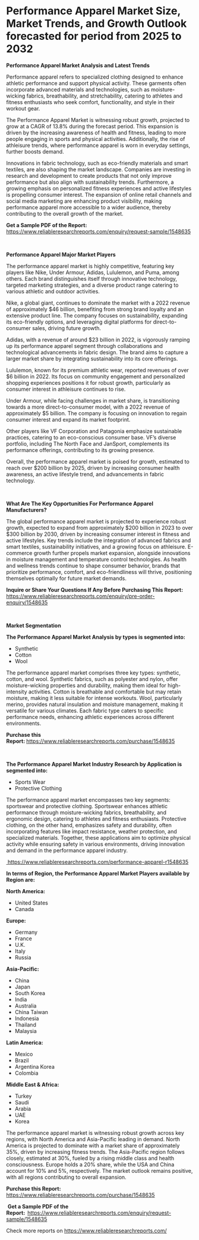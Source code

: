 <p><h1>Performance Apparel Market Size, Market Trends, and Growth Outlook forecasted for period from 2025 to 2032</h1></p><p><strong>Performance Apparel Market Analysis and Latest Trends</strong></p>
<p><p>Performance apparel refers to specialized clothing designed to enhance athletic performance and support physical activity. These garments often incorporate advanced materials and technologies, such as moisture-wicking fabrics, breathability, and stretchability, catering to athletes and fitness enthusiasts who seek comfort, functionality, and style in their workout gear.</p><p>The Performance Apparel Market is witnessing robust growth, projected to grow at a CAGR of 13.8% during the forecast period. This expansion is driven by the increasing awareness of health and fitness, leading to more people engaging in sports and physical activities. Additionally, the rise of athleisure trends, where performance apparel is worn in everyday settings, further boosts demand.</p><p>Innovations in fabric technology, such as eco-friendly materials and smart textiles, are also shaping the market landscape. Companies are investing in research and development to create products that not only improve performance but also align with sustainability trends. Furthermore, a growing emphasis on personalized fitness experiences and active lifestyles is propelling consumer interest. The expansion of online retail channels and social media marketing are enhancing product visibility, making performance apparel more accessible to a wider audience, thereby contributing to the overall growth of the market.</p></p>
<p><strong>Get a Sample PDF of the Report:&nbsp;</strong> <a href="https://www.reliableresearchreports.com/enquiry/request-sample/1548635?utm_campaign=2211&utm_medium=2&utm_source=Github&utm_content=ia&utm_term=08022025&utm_id=performance-apparel">https://www.reliableresearchreports.com/enquiry/request-sample/1548635</a></p>
<p>&nbsp;</p>
<p><strong>Performance Apparel Major Market Players</strong></p>
<p><p>The performance apparel market is highly competitive, featuring key players like Nike, Under Armour, Adidas, Lululemon, and Puma, among others. Each brand distinguishes itself through innovative technology, targeted marketing strategies, and a diverse product range catering to various athletic and outdoor activities.</p><p>Nike, a global giant, continues to dominate the market with a 2022 revenue of approximately $46 billion, benefiting from strong brand loyalty and an extensive product line. The company focuses on sustainability, expanding its eco-friendly options, and leveraging digital platforms for direct-to-consumer sales, driving future growth.</p><p>Adidas, with a revenue of around $23 billion in 2022, is vigorously ramping up its performance apparel segment through collaborations and technological advancements in fabric design. The brand aims to capture a larger market share by integrating sustainability into its core offerings.</p><p>Lululemon, known for its premium athletic wear, reported revenues of over $6 billion in 2022. Its focus on community engagement and personalized shopping experiences positions it for robust growth, particularly as consumer interest in athleisure continues to rise.</p><p>Under Armour, while facing challenges in market share, is transitioning towards a more direct-to-consumer model, with a 2022 revenue of approximately $5 billion. The company is focusing on innovation to regain consumer interest and expand its market footprint.</p><p>Other players like VF Corporation and Patagonia emphasize sustainable practices, catering to an eco-conscious consumer base. VF’s diverse portfolio, including The North Face and JanSport, complements its performance offerings, contributing to its growing presence.</p><p>Overall, the performance apparel market is poised for growth, estimated to reach over $200 billion by 2025, driven by increasing consumer health awareness, an active lifestyle trend, and advancements in fabric technology.</p></p>
<p>&nbsp;</p>
<p><strong>What Are The Key Opportunities For Performance Apparel Manufacturers?</strong></p>
<p><p>The global performance apparel market is projected to experience robust growth, expected to expand from approximately $200 billion in 2023 to over $300 billion by 2030, driven by increasing consumer interest in fitness and active lifestyles. Key trends include the integration of advanced fabrics and smart textiles, sustainability initiatives, and a growing focus on athleisure. E-commerce growth further propels market expansion, alongside innovations in moisture management and temperature control technologies. As health and wellness trends continue to shape consumer behavior, brands that prioritize performance, comfort, and eco-friendliness will thrive, positioning themselves optimally for future market demands.</p></p>
<p><strong>Inquire or Share Your Questions If Any Before Purchasing This Report:</strong> <a href="https://www.reliableresearchreports.com/enquiry/pre-order-enquiry/1548635?utm_campaign=2211&utm_medium=2&utm_source=Github&utm_content=ia&utm_term=08022025&utm_id=performance-apparel">https://www.reliableresearchreports.com/enquiry/pre-order-enquiry/1548635</a></p>
<p>&nbsp;</p>
<p><strong>Market Segmentation</strong></p>
<p><strong>The Performance Apparel Market Analysis by types is segmented into:</strong></p>
<p><ul><li>Synthetic</li><li>Cotton</li><li>Wool</li></ul></p>
<p><p>The performance apparel market comprises three key types: synthetic, cotton, and wool. Synthetic fabrics, such as polyester and nylon, offer moisture-wicking properties and durability, making them ideal for high-intensity activities. Cotton is breathable and comfortable but may retain moisture, making it less suitable for intense workouts. Wool, particularly merino, provides natural insulation and moisture management, making it versatile for various climates. Each fabric type caters to specific performance needs, enhancing athletic experiences across different environments.</p></p>
<p><strong>Purchase this Report:&nbsp;</strong><a href="https://www.reliableresearchreports.com/purchase/1548635?utm_campaign=2211&utm_medium=2&utm_source=Github&utm_content=ia&utm_term=08022025&utm_id=performance-apparel">https://www.reliableresearchreports.com/purchase/1548635</a></p>
<p>&nbsp;</p>
<p><strong>The Performance Apparel Market Industry Research by Application is segmented into:</strong></p>
<p><ul><li>Sports Wear</li><li>Protective Clothing</li></ul></p>
<p><p>The performance apparel market encompasses two key segments: sportswear and protective clothing. Sportswear enhances athletic performance through moisture-wicking fabrics, breathability, and ergonomic design, catering to athletes and fitness enthusiasts. Protective clothing, on the other hand, emphasizes safety and durability, often incorporating features like impact resistance, weather protection, and specialized materials. Together, these applications aim to optimize physical activity while ensuring safety in various environments, driving innovation and demand in the performance apparel industry.</p></p>
<p><a href="https://www.reliableresearchreports.com/performance-apparel-r1548635?utm_campaign=2211&utm_medium=2&utm_source=Github&utm_content=ia&utm_term=08022025&utm_id=performance-apparel">&nbsp;https://www.reliableresearchreports.com/performance-apparel-r1548635</a></p>
<p><strong>In terms of Region, the Performance Apparel Market Players available by Region are:</strong></p>
<p>
    <p> <strong> North America: </strong>
        <ul>
            <li>United States</li>
            <li>Canada</li>
        </ul>
        </p> 
    <p> <strong> Europe: </strong>
        <ul>
            <li>Germany</li>
            <li>France</li>
            <li>U.K.</li>
            <li>Italy</li>
            <li>Russia</li>
        </ul>
        </p> 
    <p> <strong> Asia-Pacific: </strong>
        <ul>
            <li>China</li>
            <li>Japan</li>
            <li>South Korea</li>
            <li>India</li>
            <li>Australia</li>
            <li>China Taiwan</li>
            <li>Indonesia</li>
            <li>Thailand</li>
            <li>Malaysia</li>
        </ul>
        </p> 
    <p> <strong> Latin America: </strong>
        <ul>
            <li>Mexico</li>
            <li>Brazil</li>
            <li>Argentina Korea</li>
            <li>Colombia</li>
        </ul>
        </p> 
    <p> <strong> Middle East & Africa: </strong>
        <ul>
            <li>Turkey</li>
            <li>Saudi</li>
            <li>Arabia</li>
            <li>UAE</li>
            <li>Korea</li>
        </ul>
    </p>
    </p>
<p><p>The performance apparel market is witnessing robust growth across key regions, with North America and Asia-Pacific leading in demand. North America is projected to dominate with a market share of approximately 35%, driven by increasing fitness trends. The Asia-Pacific region follows closely, estimated at 30%, fueled by a rising middle class and health consciousness. Europe holds a 20% share, while the USA and China account for 10% and 5%, respectively. The market outlook remains positive, with all regions contributing to overall expansion.</p></p>
<p><strong>Purchase this Report: </strong><a href="https://www.reliableresearchreports.com/purchase/1548635?utm_campaign=2211&utm_medium=2&utm_source=Github&utm_content=ia&utm_term=08022025&utm_id=performance-apparel">https://www.reliableresearchreports.com/purchase/1548635</a></p>
<p>&nbsp;<strong>Get a Sample PDF of the Report:&nbsp;&nbsp;</strong><a href="https://www.reliableresearchreports.com/enquiry/request-sample/1548635?utm_campaign=2211&utm_medium=2&utm_source=Github&utm_content=ia&utm_term=08022025&utm_id=performance-apparel">https://www.reliableresearchreports.com/enquiry/request-sample/1548635</a></p>
<p><strong></strong></p>
<p>Check more reports on <a href="https://www.reliableresearchreports.com/?utm_campaign=2211&utm_medium=2&utm_source=Github&utm_content=ia&utm_term=08022025&utm_id=performance-apparel">https://www.reliableresearchreports.com/</a></p>